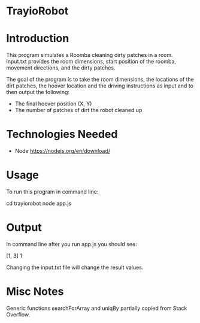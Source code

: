 # TrayioRobot


# Introduction
This program simulates a Roomba cleaning dirty patches in a room.  
Input.txt provides the room dimensions, start position of the roomba, movement directions, and the dirty patches. 

The goal of the program is to take the room dimensions, the locations of the dirt patches, the hoover location and the driving instructions as input and to then output the following:

* The final hoover position (X, Y)
* The number of patches of dirt the robot cleaned up


# Technologies Needed
* Node https://nodejs.org/en/download/

# Usage
  To run this program in command line:  
  
  cd trayiorobot
  node app.js
  
# Output
  In command line after you run app.js you should see: 
  
  [1, 3]
  1
  
  Changing the input.txt file will change the result values. 
  
# Misc Notes 
  Generic functions searchForArray and uniqBy partially copied from Stack Overflow.  
  
  
  
   
